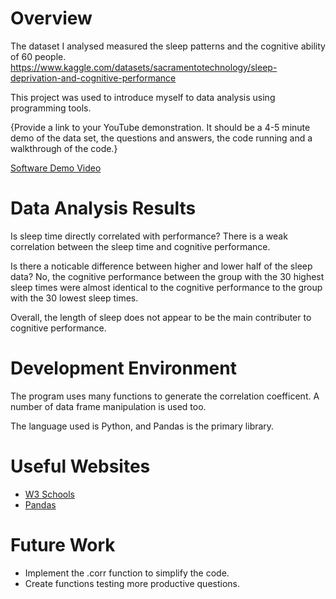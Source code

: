 # Overview

The dataset I analysed measured the sleep patterns and the cognitive ability of 60 people.
https://www.kaggle.com/datasets/sacramentotechnology/sleep-deprivation-and-cognitive-performance

This project was used to introduce myself to data analysis using programming tools.

{Provide a link to your YouTube demonstration.  It should be a 4-5 minute demo of the data set, the questions and answers, the code running and a walkthrough of the code.}

[Software Demo Video](https://youtu.be/zpIH-NMoNEY)

# Data Analysis Results

Is sleep time directly correlated with performance? 
There is a weak correlation between the sleep time and cognitive performance.

Is there a noticable difference between higher and lower half of the sleep data?
No, the cognitive performance between the group with the 30 highest sleep times 
were almost identical to the cognitive performance to the group with the 30 lowest sleep times.

Overall, the length of sleep does not appear to be the main contributer to cognitive performance.

# Development Environment

The program uses many functions to generate the correlation coefficent. A number of data frame manipulation is used too.

The language used is Python, and Pandas is the primary library. 

# Useful Websites

* [W3 Schools](https://www.w3schools.com/python/)
* [Pandas](https://pandas.pydata.org/docs/getting_started/intro_tutorials/01_table_oriented.html)

# Future Work

* Implement the .corr function to simplify the code.
* Create functions testing more productive questions.